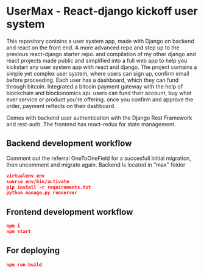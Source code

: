 # UserMax - React-django kickoff user system



This repository contains a user system app, made with Django on backend and react on the front end. A more advanced repo and step up to the previous react-django starter repo. and compilation of my other django and react projects made public and simplified into a full web app to help you kickstart any user system app with react and django.  The project contains a simple yet complex user system, where users can sign up, confirm email before proceeding. Each user has a dashboard, which they can fund through bitcoin. Integrated a bitcoin payment gateway with the help of blockchain and blockonomics api. users can fund their account, buy what ever service or product you're offering. once you confirm and approve the order, payment reflects on their dashboard.  

Comes with backend user authentication with the Django Rest Framework and rest-auth. The frontend has react-redux for state management.


## Backend development workflow
Comment out the referral OneToOneField for a succesfull initial migration, then uncomment and migrate again.
Backend is located in "max" folder
```json
virtualenv env
source env/bin/activate
pip install -r requirements.txt
python manage.py runserver
```

## Frontend development workflow

```json
npm i
npm start
```

## For deploying

```json
npm run build
```
